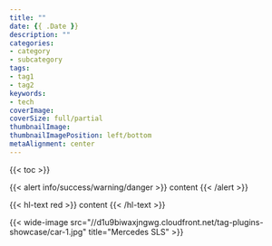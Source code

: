 ```yaml
---
title: ""
date: {{ .Date }}
description: ""
categories:
- category
- subcategory
tags:
- tag1
- tag2
keywords:
- tech
coverImage:
coverSize: full/partial
thumbnailImage:
thumbnailImagePosition: left/bottom
metaAlignment: center
---
```


<!--more-->
{{< toc >}}

{{< alert info/success/warning/danger >}} content {{< /alert >}}

{{< hl-text red >}} content {{< /hl-text >}}

{{< wide-image src="//d1u9biwaxjngwg.cloudfront.net/tag-plugins-showcase/car-1.jpg" title="Mercedes SLS" >}}
